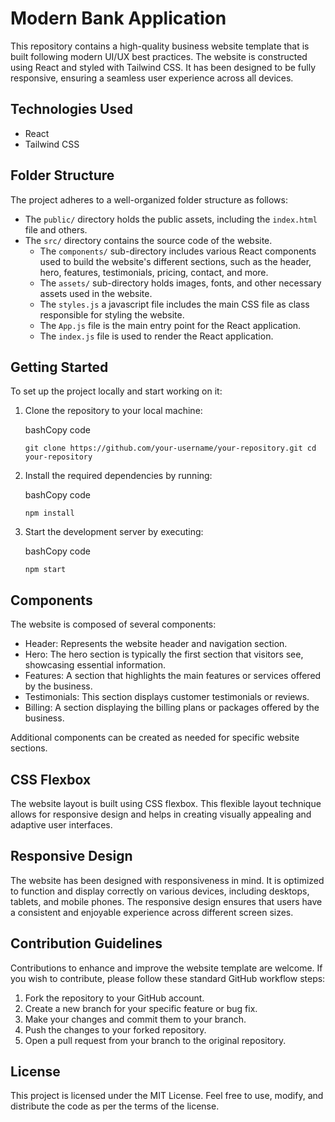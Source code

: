 # Modern Bank Application

This repository contains a high-quality business website template that is built following modern UI/UX best practices. The website is constructed using React and styled with Tailwind CSS. It has been designed to be fully responsive, ensuring a seamless user experience across all devices.

## Technologies Used

- React
- Tailwind CSS

## Folder Structure

The project adheres to a well-organized folder structure as follows:

- The `public/` directory holds the public assets, including the `index.html` file and others.
- The `src/` directory contains the source code of the website.
  - The `components/` sub-directory includes various React components used to build the website's different sections, such as the header, hero, features, testimonials, pricing, contact, and more.
  - The `assets/` sub-directory holds images, fonts, and other necessary assets used in the website.
  - The `styles.js` a javascript file includes the main CSS file as class responsible for styling the website.
  - The `App.js` file is the main entry point for the React application.
  - The `index.js` file is used to render the React application.

## Getting Started

To set up the project locally and start working on it:

1.  Clone the repository to your local machine:

    bashCopy code

    `git clone https://github.com/your-username/your-repository.git
 cd your-repository`

2.  Install the required dependencies by running:

    bashCopy code

    `npm install`

3.  Start the development server by executing:

    bashCopy code

    `npm start`

## Components

The website is composed of several components:

- Header: Represents the website header and navigation section.
- Hero: The hero section is typically the first section that visitors see, showcasing essential information.
- Features: A section that highlights the main features or services offered by the business.
- Testimonials: This section displays customer testimonials or reviews.
- Billing: A section displaying the billing plans or packages offered by the business.

Additional components can be created as needed for specific website sections.

## CSS Flexbox

The website layout is built using CSS flexbox. This flexible layout technique allows for responsive design and helps in creating visually appealing and adaptive user interfaces.

## Responsive Design

The website has been designed with responsiveness in mind. It is optimized to function and display correctly on various devices, including desktops, tablets, and mobile phones. The responsive design ensures that users have a consistent and enjoyable experience across different screen sizes.

## Contribution Guidelines

Contributions to enhance and improve the website template are welcome. If you wish to contribute, please follow these standard GitHub workflow steps:

1.  Fork the repository to your GitHub account.
2.  Create a new branch for your specific feature or bug fix.
3.  Make your changes and commit them to your branch.
4.  Push the changes to your forked repository.
5.  Open a pull request from your branch to the original repository.

## License

This project is licensed under the MIT License. Feel free to use, modify, and distribute the code as per the terms of the license.
